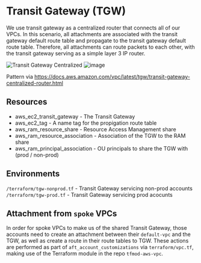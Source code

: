 # Transit Gateway (TGW)

We use transit gateway as a centralized router that connects all of our VPCs. In this  scenario, all attachments are associated with the transit gateway default route table and propagate to the transit gateway default route table. Therefore, all attachments can route packets to each other, with the transit gateway serving as a simple layer 3 IP router.

![Transit Gateway Centralized](transit-gateway-centralized.png)
![image](https://github.com/irfansyed11/tf_deployer_workflow/assets/48002646/8d0a4fdd-d325-460a-a620-ffbc04b7a106)

Pattern via https://docs.aws.amazon.com/vpc/latest/tgw/transit-gateway-centralized-router.html

## Resources

- aws_ec2_transit_gateway - The Transit Gateway
- aws_ec2_tag - A name tag for the propigation route table
- aws_ram_resource_share - Resource Access Management share
- aws_ram_resource_association - Association of the TGW to the RAM share
- aws_ram_principal_association - OU principals to share the TGW with (prod / non-prod)

## Environments
`/terraform/tgw-nonprod.tf` - Transit Gateway servicing non-prod accounts
`/terraform/tgw-prod.tf` - Transit Gateway servicing prod acocunts

## Attachment from `spoke` VPCs
In order for spoke VPCs to make us of the shared Transit Gateway, those accounts need to create an attachment between their `default-vpc` and the TGW, as well as create a route in their route tables to TGW. These actions are performed as part of `aft_account_customizations` via `terraform/vpc.tf`, making use of the Terraform module in the repo `tfmod-aws-vpc`.
